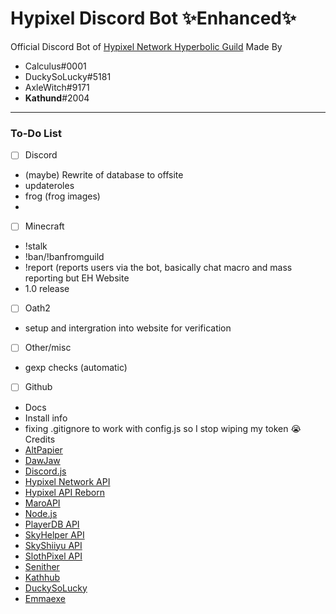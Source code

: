 # Hypixel Discord Bot ✨Enhanced✨

Official Discord Bot of [Hypixel Network Hyperbolic Guild](https://discord.gg/hyperbolic)
Made By

- Calculus#0001
- DuckySoLucky#5181
- AxleWitch#9171
- **Kathund**#2004

<hr>

### To-Do List

- [ ] Discord

- (maybe) Rewrite of database to offsite
- updateroles
- frog (frog images)
- 

- [ ] Minecraft

- !stalk
- !ban/!banfromguild
- !report (reports users via the bot, basically chat macro and mass reporting but EH Website
- 1.0 release

- [ ] Oath2

- setup and intergration into website for verification

- [ ] Other/misc

- gexp checks (automatic)

- [ ] Github

- Docs
- Install info
- fixing .gitignore to work with config.js so I stop wiping my token 😭Credits
- [AltPapier](https://github.com/Altpapier/hypixel-discord-guild-bridge)
- [DawJaw](https://dawjaw.net/jacobs)
- [Discord.js](https://discord.js.org/)
- [Hypixel Network API](http://api.hypixel.net/)
- [Hypixel API Reborn](https://hypixel.stavzdev.me/#/)
- [MaroAPI](https://github.com/zt3h)
- [Node.js](https://nodejs.org/)
- [PlayerDB API](https://playerdb.co/)
- [SkyHelper API](https://github.com/Altpapier/SkyHelperAPI)
- [SkyShiiyu API](https://github.com/SkyCryptWebsite/SkyCrypt)
- [SlothPixel API](https://github.com/slothpixel)
- [Senither](https://github.com/Senither)
- [Kathhub](https://github.com/Kathund)
- [DuckySoLucky](https://github.com/Kathund)
- [Emmaexe](https://github.com/emmaexe/guildbot)
